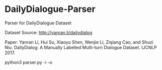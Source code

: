 # DailyDialogue-Parser
Parser for DailyDialogue Dataset

Dataset Source: http://yanran.li/dailydialog

Paper: Yanran Li, Hui Su, Xiaoyu Shen, Wenjie Li, Ziqiang Cao, and Shuzi Niu. 
DailyDialog: A Manually Labelled Multi-turn Dialogue Dataset. IJCNLP 2017.

<Usage>
  python3 parser.py -i <input_dir> -o <output_dir>
